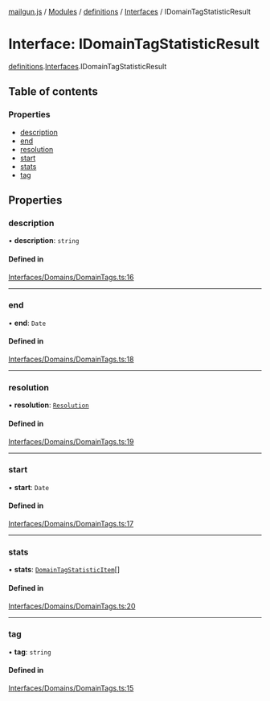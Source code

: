 [mailgun.js](../README.md) / [Modules](../modules.md) / [definitions](../modules/definitions.md) / [Interfaces](../modules/definitions.Interfaces.md) / IDomainTagStatisticResult

# Interface: IDomainTagStatisticResult

[definitions](../modules/definitions.md).[Interfaces](../modules/definitions.Interfaces.md).IDomainTagStatisticResult

## Table of contents

### Properties

- [description](definitions.Interfaces.IDomainTagStatisticResult.md#description)
- [end](definitions.Interfaces.IDomainTagStatisticResult.md#end)
- [resolution](definitions.Interfaces.IDomainTagStatisticResult.md#resolution)
- [start](definitions.Interfaces.IDomainTagStatisticResult.md#start)
- [stats](definitions.Interfaces.IDomainTagStatisticResult.md#stats)
- [tag](definitions.Interfaces.IDomainTagStatisticResult.md#tag)

## Properties

### description

• **description**: `string`

#### Defined in

[Interfaces/Domains/DomainTags.ts:16](https://github.com/mailgun/mailgun.js/blob/f0fcce3/lib/Interfaces/Domains/DomainTags.ts#L16)

___

### end

• **end**: `Date`

#### Defined in

[Interfaces/Domains/DomainTags.ts:18](https://github.com/mailgun/mailgun.js/blob/f0fcce3/lib/Interfaces/Domains/DomainTags.ts#L18)

___

### resolution

• **resolution**: [`Resolution`](../enums/definitions.Enums.Resolution.md)

#### Defined in

[Interfaces/Domains/DomainTags.ts:19](https://github.com/mailgun/mailgun.js/blob/f0fcce3/lib/Interfaces/Domains/DomainTags.ts#L19)

___

### start

• **start**: `Date`

#### Defined in

[Interfaces/Domains/DomainTags.ts:17](https://github.com/mailgun/mailgun.js/blob/f0fcce3/lib/Interfaces/Domains/DomainTags.ts#L17)

___

### stats

• **stats**: [`DomainTagStatisticItem`](../modules/definitions.md#domaintagstatisticitem)[]

#### Defined in

[Interfaces/Domains/DomainTags.ts:20](https://github.com/mailgun/mailgun.js/blob/f0fcce3/lib/Interfaces/Domains/DomainTags.ts#L20)

___

### tag

• **tag**: `string`

#### Defined in

[Interfaces/Domains/DomainTags.ts:15](https://github.com/mailgun/mailgun.js/blob/f0fcce3/lib/Interfaces/Domains/DomainTags.ts#L15)
